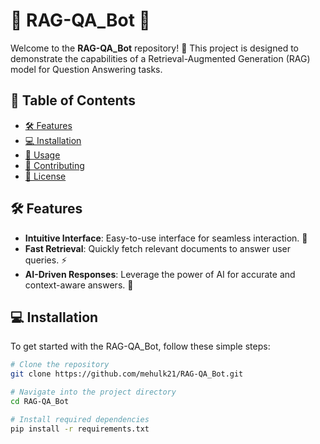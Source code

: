 # 🤖 RAG-QA_Bot 🤖

Welcome to the **RAG-QA_Bot** repository! 🚀 This project is designed to demonstrate the capabilities of a Retrieval-Augmented Generation (RAG) model for Question Answering tasks.

## 📖 Table of Contents
- [🛠️ Features](#-features)
- [💻 Installation](#-installation)
- [🚀 Usage](#-usage)
- [🌟 Contributing](#-contributing)
- [📜 License](#-license)

## 🛠️ Features
- **Intuitive Interface**: Easy-to-use interface for seamless interaction. 🎨
- **Fast Retrieval**: Quickly fetch relevant documents to answer user queries. ⚡
- **AI-Driven Responses**: Leverage the power of AI for accurate and context-aware answers. 🧠

## 💻 Installation

To get started with the RAG-QA_Bot, follow these simple steps:

```bash
# Clone the repository
git clone https://github.com/mehulk21/RAG-QA_Bot.git

# Navigate into the project directory
cd RAG-QA_Bot

# Install required dependencies
pip install -r requirements.txt
